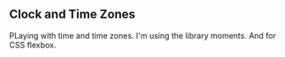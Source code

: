 ## Clock and Time Zones

PLaying with time and time zones.
I'm using the library moments.
And for CSS flexbox.
